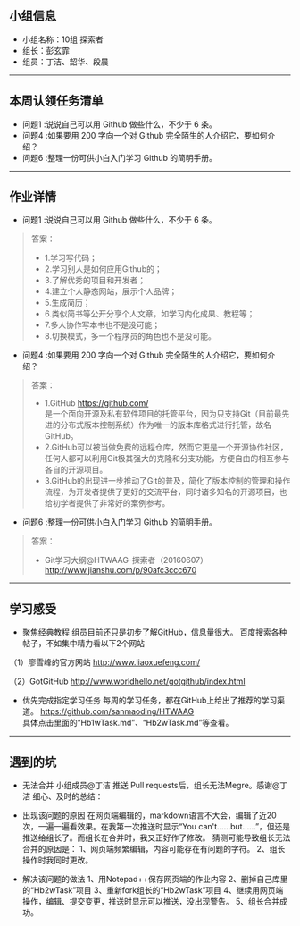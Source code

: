 ## 小组信息
- 小组名称：10组 探索者
- 组长：彭玄霏
- 组员：丁洁、韶华、段晨

------
## 本周认领任务清单
- 问题1 :说说自己可以用 Github 做些什么，不少于 6 条。
- 问题4 :如果要用 200 字向一个对 Github 完全陌生的人介绍它，要如何介绍？
- 问题6 :整理一份可供小白入门学习 Github 的简明手册。

------
## 作业详情
- 问题1 :说说自己可以用 Github 做些什么，不少于 6 条。
> 答案：
>- 1.学习写代码；
>- 2.学习别人是如何应用Github的；
>- 3.了解优秀的项目和开发者；
>- 4.建立个人静态网站，展示个人品牌；
>- 5.生成简历；
>- 6.类似简书等公开分享个人文章，如学习内化成果、教程等；
>- 7.多人协作写本书也不是没可能；
>- 8.切换模式，多一个程序员的角色也不是没可能。

- 问题4 :如果要用 200 字向一个对 Github 完全陌生的人介绍它，要如何介绍？
> 答案：
>- 1.GitHub  https://github.com/  
是一个面向开源及私有软件项目的托管平台，因为只支持Git（目前最先进的分布式版本控制系统）作为唯一的版本库格式进行托管，故名GitHub。
>- 2.GitHub可以被当做免费的远程仓库，然而它更是一个开源协作社区，任何人都可以利用Git极其强大的克隆和分支功能，方便自由的相互参与各自的开源项目。
>- 3.GitHub的出现进一步推动了Git的普及，简化了版本控制的管理和操作流程，为开发者提供了更好的交流平台，同时诸多知名的开源项目，也给初学者提供了非常好的案例参考。

- 问题6 :整理一份可供小白入门学习 Github 的简明手册。
> 答案：
>- Git学习大纲@HTWAAG-探索者（20160607）http://www.jianshu.com/p/90afc3ccc670

------
## 学习感受
- 聚焦经典教程
组员目前还只是初步了解GitHub，信息量很大。
百度搜索各种帖子，不如集中精力看以下2个网站


（1）廖雪峰的官方网站  http://www.liaoxuefeng.com/  


（2）GotGitHub  http://www.worldhello.net/gotgithub/index.html  
- 优先完成指定学习任务
每周的学习任务，都在GitHub上给出了推荐的学习渠道。  https://github.com/sanmaoding/HTWAAG  
具体点击里面的“Hb1wTask.md”、“Hb2wTask.md”等查看。 

------
## 遇到的坑
- 无法合并
小组成员@丁洁 推送 Pull requests后，组长无法Megre。感谢@丁洁 细心、及时的总结：

- 出现该问题的原因
在网页端编辑的，markdown语言不大会，编辑了近20次，一遍一遍看效果。在我第一次推送时显示“You can't……but……”，但还是推送给组长了。而组长在合并时，我又正好作了修改。
猜测可能导致组长无法合并的原因是：
1、网页端频繁编辑，内容可能存在有问题的字符。
2、组长操作时我同时更改。

- 解决该问题的做法
1、用Notepad++保存网页端的作业内容
2、删掉自己库里的“Hb2wTask”项目
3、重新fork组长的“Hb2wTask”项目
4、继续用网页端操作，编辑、提交变更，推送时显示可以推送，没出现警告。
5、组长合并成功。
